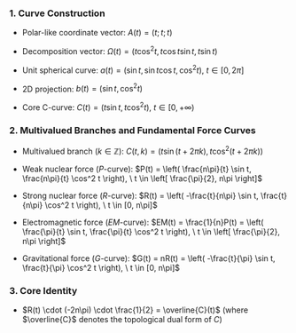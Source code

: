 
### 1. Curve Construction



*   Polar-like coordinate vector:  $A(t) = (t; t; t)$

*   Decomposition vector:  $\Omega(t) = \left( t\cos^2 t, t\cos t \sin t, t\sin t \right)$

*   Unit spherical curve:  $a(t) = \left( \sin t, \sin t \cos t, \cos^2 t \right), \ t \in [0, 2\pi]$

*   2D projection:  $b(t) = \left( \sin t, \cos^2 t \right)$

*   Core C-curve:  $C(t) = \left( t\sin t, t\cos^2 t \right), \ t \in [0, +\infty)$

### 2. Multivalued Branches and Fundamental Force Curves



*   Multivalued branch ($k \in \mathbb{Z}$):  $C(t, k) = \left( t\sin(t + 2\pi k), t\cos^2(t + 2\pi k) \right)$

*   Weak nuclear force ($P$-curve):  $P(t) = \left( \frac{n\pi}{t} \sin t, \frac{n\pi}{t} \cos^2 t \right), \ t \in \left[ \frac{\pi}{2}, n\pi \right]$

*   Strong nuclear force ($R$-curve):  $R(t) = \left( -\frac{t}{n\pi} \sin t, \frac{t}{n\pi} \cos^2 t \right), \ t \in [0, n\pi]$

*   Electromagnetic force ($EM$-curve):  $EM(t) = \frac{1}{n}P(t) = \left( \frac{\pi}{t} \sin t, \frac{\pi}{t} \cos^2 t \right), \ t \in \left[ \frac{\pi}{2}, n\pi \right]$

*   Gravitational force ($G$-curve):  $G(t) = nR(t) = \left( -\frac{t}{\pi} \sin t, \frac{t}{\pi} \cos^2 t \right), \ t \in [0, n\pi]$

### 3. Core Identity

*   $R(t) \cdot (-2n\pi) \cdot \frac{1}{2} = \overline{C}(t)$ (where $\overline{C}$ denotes the topological dual form of $C$)

